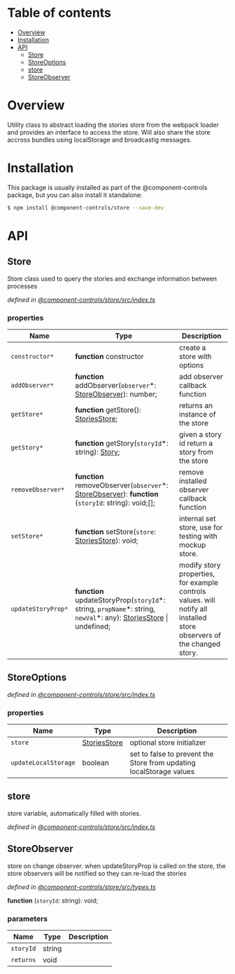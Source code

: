 # Table of contents

-   [Overview](#overview)
-   [Installation](#installation)
-   [API](#api)
    -   [Store](#store)
    -   [StoreOptions](#storeoptions)
    -   [store](#store-1)
    -   [StoreObserver](#storeobserver)

# Overview

Utility class to abstract loading the stories store from the webpack loader and provides an interface to access the store. Will also share the store accross bundles using localStorage and broadcastig messages.

# Installation

This package is usually installed as part of the @component-controls package, but you can also install it standalone:

```bash
$ npm install @component-controls/store --save-dev
```

# API

<tsdoc-typescript files="./src/types.ts" entry="./src/index.ts"/>

<!-- START-TSDOC-TYPESCRIPT -->

## Store

Store class used to query the stories and exchange information between processes

_defined in [@component-controls/store/src/index.ts](https://github.com/ccontrols/component-controls/tree/master/core/store/src/index.ts#L29)_



### properties

| Name               | Type                                                                                                                                  | Description                                                                                                           |
| ------------------ | ------------------------------------------------------------------------------------------------------------------------------------- | --------------------------------------------------------------------------------------------------------------------- |
| `constructor*`     | **function** constructor                                                                                                              | create a store with options                                                                                           |
| `addObserver*`     | **function** addObserver(`observer`\*: [StoreObserver](#storeobserver)): number;                                                      | add observer callback function                                                                                        |
| `getStore*`        | **function** getStore(): [StoriesStore](#storiesstore);                                                                               | returns an instance of the store                                                                                      |
| `getStory*`        | **function** getStory(`storyId`\*: string): [Story](#story);                                                                          | given a story id return a story from the store                                                                        |
| `removeObserver*`  | **function** removeObserver(`observer`\*: [StoreObserver](#storeobserver)): **function** (`storyId`: string): void;\[];               | remove installed observer callback function                                                                           |
| `setStore*`        | **function** setStore(`store`: [StoriesStore](#storiesstore)): void;                                                                  | internal set store, use for testing with mockup store.                                                                |
| `updateStoryProp*` | **function** updateStoryProp(`storyId`\*: string, `propName`\*: string, `newVal`\*: any): [StoriesStore](#storiesstore) \| undefined; | modify story properties, for example controls values. will notify all installed store observers of the changed story. |

## StoreOptions

_defined in [@component-controls/store/src/index.ts](https://github.com/ccontrols/component-controls/tree/master/core/store/src/index.ts#L16)_



### properties

| Name                 | Type                          | Description                                                         |
| -------------------- | ----------------------------- | ------------------------------------------------------------------- |
| `store`              | [StoriesStore](#storiesstore) | optional store initializer                                          |
| `updateLocalStorage` | boolean                       | set to false to prevent the Store from updating localStorage values |

## store

store variable, automatically filled with stories.

_defined in [@component-controls/store/src/index.ts](https://github.com/ccontrols/component-controls/tree/master/core/store/src/index.ts#L146)_



## StoreObserver

store on change observer.
when updateStoryProp is called on the store, the store observers will be notified
so they can re-load the stories

_defined in [@component-controls/store/src/types.ts](https://github.com/ccontrols/component-controls/tree/master/core/store/src/types.ts#L8)_

**function** (`storyId`: string): void;

### parameters

| Name      | Type   | Description |
| --------- | ------ | ----------- |
| `storyId` | string |             |
| `returns` | void   |             |

<!-- END-TSDOC-TYPESCRIPT -->
